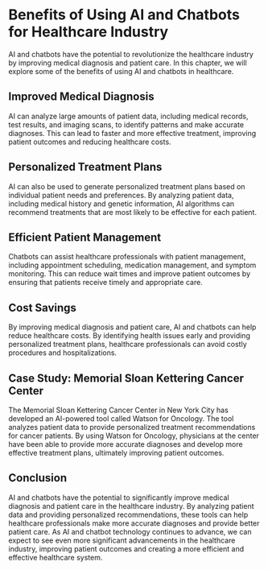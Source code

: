 Benefits of Using AI and Chatbots for Healthcare Industry
===============================================================================================================

AI and chatbots have the potential to revolutionize the healthcare industry by improving medical diagnosis and patient care. In this chapter, we will explore some of the benefits of using AI and chatbots in healthcare.

Improved Medical Diagnosis
--------------------------

AI can analyze large amounts of patient data, including medical records, test results, and imaging scans, to identify patterns and make accurate diagnoses. This can lead to faster and more effective treatment, improving patient outcomes and reducing healthcare costs.

Personalized Treatment Plans
----------------------------

AI can also be used to generate personalized treatment plans based on individual patient needs and preferences. By analyzing patient data, including medical history and genetic information, AI algorithms can recommend treatments that are most likely to be effective for each patient.

Efficient Patient Management
----------------------------

Chatbots can assist healthcare professionals with patient management, including appointment scheduling, medication management, and symptom monitoring. This can reduce wait times and improve patient outcomes by ensuring that patients receive timely and appropriate care.

Cost Savings
------------

By improving medical diagnosis and patient care, AI and chatbots can help reduce healthcare costs. By identifying health issues early and providing personalized treatment plans, healthcare professionals can avoid costly procedures and hospitalizations.

Case Study: Memorial Sloan Kettering Cancer Center
--------------------------------------------------

The Memorial Sloan Kettering Cancer Center in New York City has developed an AI-powered tool called Watson for Oncology. The tool analyzes patient data to provide personalized treatment recommendations for cancer patients. By using Watson for Oncology, physicians at the center have been able to provide more accurate diagnoses and develop more effective treatment plans, ultimately improving patient outcomes.

Conclusion
----------

AI and chatbots have the potential to significantly improve medical diagnosis and patient care in the healthcare industry. By analyzing patient data and providing personalized recommendations, these tools can help healthcare professionals make more accurate diagnoses and provide better patient care. As AI and chatbot technology continues to advance, we can expect to see even more significant advancements in the healthcare industry, improving patient outcomes and creating a more efficient and effective healthcare system.



